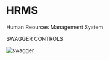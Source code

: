 # HRMS
Human Reources Management System 

SWAGGER CONTROLS

![swagger](https://user-images.githubusercontent.com/59422278/120102153-5a378880-c152-11eb-8a38-9339843bc64f.png)
